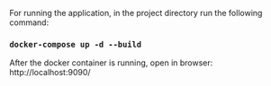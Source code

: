 For running the application, in the project directory run the following command:
### `docker-compose up -d --build`
After the docker container is running, open in browser:
http://localhost:9090/